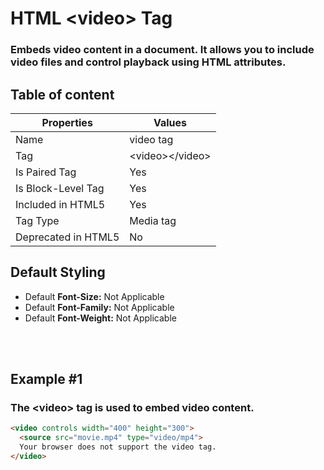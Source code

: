 # HTML &lt;video&gt; Tag

### Embeds video content in a document. It allows you to include video files and control playback using HTML attributes.



## Table of content


| Properties            | Values                                                               |
|---------------------|----------------------------------------------------------------------|
| Name                | video tag                                                |
| Tag                 | &lt;video&gt;&lt;/video&gt;                                            |
| Is Paired Tag       | Yes                                                  |
| Is Block-Level Tag  | Yes                                |
| Included in HTML5   | Yes     |
| Tag Type            | Media tag     |
| Deprecated in HTML5 | No     |


## Default Styling


-	Default **Font-Size:** Not Applicable
-	Default **Font-Family:** Not Applicable
-	Default **Font-Weight:** Not Applicable


<br>
<br>

## Example #1
### The &lt;video&gt; tag is used to embed video content.
```html
<video controls width="400" height="300">
  <source src="movie.mp4" type="video/mp4">
  Your browser does not support the video tag.
</video>
``` 
<br>
<br>

